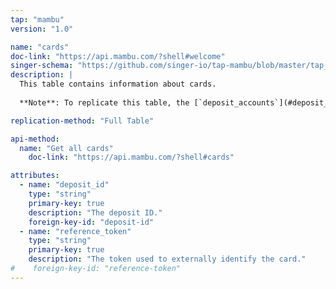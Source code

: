 ```yaml
---
tap: "mambu"
version: "1.0"

name: "cards"
doc-link: "https://api.mambu.com/?shell#welcome"
singer-schema: "https://github.com/singer-io/tap-mambu/blob/master/tap_mambu/schemas/cards.json"
description: |
  This table contains information about cards.
  
  **Note**: To replicate this table, the [`deposit_accounts`](#deposit_accounts) table must also be set to replicate.

replication-method: "Full Table"

api-method:
  name: "Get all cards"
    doc-link: "https://api.mambu.com/?shell#cards"

attributes:
  - name: "deposit_id"
    type: "string"
    primary-key: true
    description: "The deposit ID."
    foreign-key-id: "deposit-id"
  - name: "reference_token"
    type: "string"
    primary-key: true
    description: "The token used to externally identify the card."
#    foreign-key-id: "reference-token"
---
```

